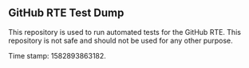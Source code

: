## GitHub RTE Test Dump

This repository is used to run automated tests for the GitHub RTE.
This repository is not safe and should not be used for any other purpose.

Time stamp: 1582893863182.
